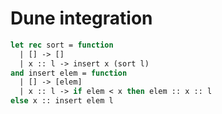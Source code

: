 <h1 data-nav-order="52">Dune integration</h1>

```ocaml
let rec sort = function
  | [] -> []
  | x :: l -> insert x (sort l)
and insert elem = function
  | [] -> [elem]
  | x :: l -> if elem < x then elem :: x :: l
else x :: insert elem l
```
